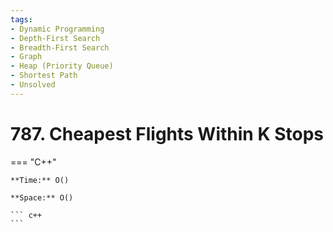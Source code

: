 ```yaml
---
tags:
- Dynamic Programming
- Depth-First Search
- Breadth-First Search
- Graph
- Heap (Priority Queue)
- Shortest Path
- Unsolved
---
```



# 787. Cheapest Flights Within K Stops

=== "C++"

    **Time:** O()

    **Space:** O()

    ``` c++
    ```